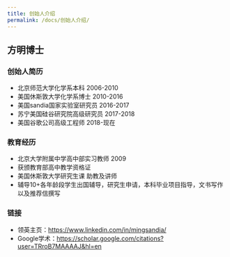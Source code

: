 ```yaml
---
title: 创始人介绍
permalink: /docs/创始人介绍/
---
```


## 方明博士

### 创始人简历

* 北京师范大学化学系本科 2006-2010
* 美国休斯敦大学化学系博士 2010-2016
* 美国sandia国家实验室研究员 2016-2017
* 苏宁美国硅谷研究院高级研究员 2017-2018
* 美国谷歌公司高级工程师 2018-现在

### 教育经历

* 北京大学附属中学高中部实习教师 2009
* 获颁教育部高中教学资格证
* 美国休斯敦大学研究生课 助教及讲师
* 辅导10+各年龄段学生出国辅导，研究生申请，本科毕业项目指导，文书写作以及推荐信撰写

### 链接
* 领英主页：https://www.linkedin.com/in/mingsandia/
* Google学术：https://scholar.google.com/citations?user=TRroB7MAAAAJ&hl=en
